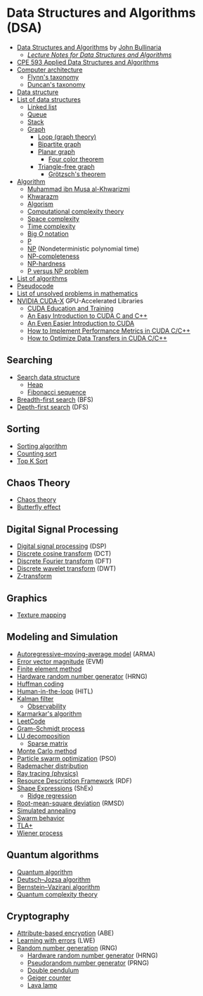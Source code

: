 # Data Structures and Algorithms (DSA)
* [Data Structures and Algorithms](https://www.cs.bham.ac.uk/~jxb/dsa.html) by [John Bullinaria](https://www.cs.bham.ac.uk//~jxb/)
  * [*Lecture Notes for Data Structures and Algorithms*](https://www.cs.bham.ac.uk/~jxb/DSA/dsa.pdf)
* [CPE 593 Applied Data Structures and Algorithms](https://github.com/StevensDeptECE/CPE593/)
* [Computer architecture](https://en.wikipedia.org/wiki/Computer_architecture)
  * [Flynn's taxonomy](https://en.wikipedia.org/wiki/Flynn%27s_taxonomy)
  * [Duncan's taxonomy](https://en.wikipedia.org/wiki/Duncan%27s_taxonomy)
* [Data structure](https://en.wikipedia.org/wiki/Data_structure)
* [List of data structures](https://en.wikipedia.org/wiki/List_of_data_structures)
  * [Linked list](https://en.wikipedia.org/wiki/Linked_list)
  * [Queue](https://en.wikipedia.org/wiki/Queue_(abstract_data_type))
  * [Stack](https://en.wikipedia.org/wiki/Stack_(abstract_data_type))
  * [Graph](https://en.wikipedia.org/wiki/Graph_(abstract_data_type))
    * [Loop (graph theory)](https://en.wikipedia.org/wiki/Loop_(graph_theory))
    * [Bipartite graph](https://en.wikipedia.org/wiki/Bipartite_graph)
    * [Planar graph](https://en.wikipedia.org/wiki/Planar_graph)
      * [Four color theorem](https://en.wikipedia.org/wiki/Four_color_theorem)
    * [Triangle-free graph](https://en.wikipedia.org/wiki/Triangle-free_graph)
      * [Grötzsch's theorem](https://en.wikipedia.org/wiki/Gr%C3%B6tzsch%27s_theorem)
* [Algorithm](https://en.wikipedia.org/wiki/Algorithm)
  * [Muhammad ibn Musa al-Khwarizmi](https://en.wikipedia.org/wiki/Muhammad_ibn_Musa_al-Khwarizmi)
  * [Khwarazm](https://en.wikipedia.org/wiki/Khwarazm)
  * [Algorism](https://en.wikipedia.org/wiki/Algorism)
  * [Computational complexity theory](https://en.wikipedia.org/wiki/Computational_complexity_theory)
  * [Space complexity](https://en.wikipedia.org/wiki/Space_complexity)
  * [Time complexity](https://en.wikipedia.org/wiki/Time_complexity)
  * [Big *O* notation](https://en.wikipedia.org/wiki/Big_O_notation)
  * [P](https://en.wikipedia.org/wiki/P_(complexity))
  * [NP](https://en.wikipedia.org/wiki/NP_(complexity)) (Nondeterministic polynomial time)
  * [NP-completeness](https://en.wikipedia.org/wiki/NP-completeness)
  * [NP-hardness](https://en.wikipedia.org/wiki/NP-hardness)
  * [P versus NP problem](https://en.wikipedia.org/wiki/P_versus_NP_problem)
* [List of algorithms](https://en.wikipedia.org/wiki/List_of_algorithms)
* [Pseudocode](https://en.wikipedia.org/wiki/Pseudocode)
* [List of unsolved problems in mathematics](https://en.wikipedia.org/wiki/List_of_unsolved_problems_in_mathematics)
* [NVIDIA CUDA-X](https://developer.nvidia.com/gpu-accelerated-libraries) GPU-Accelerated Libraries
  * [CUDA Education and Training](https://developer.nvidia.com/cuda-education-training)
  * [An Easy Introduction to CUDA C and C++](https://developer.nvidia.com/blog/easy-introduction-cuda-c-and-c/)
  * [An Even Easier Introduction to CUDA](https://developer.nvidia.com/blog/even-easier-introduction-cuda/)
  * [How to Implement Performance Metrics in CUDA C/C++](https://developer.nvidia.com/blog/how-implement-performance-metrics-cuda-cc/)
  * [How to Optimize Data Transfers in CUDA C/C++](https://developer.nvidia.com/blog/how-optimize-data-transfers-cuda-cc/)
## Searching
* [Search data structure](https://en.wikipedia.org/wiki/Search_data_structure)
  * [Heap](https://en.wikipedia.org/wiki/Heap_(data_structure))
  * [Fibonacci sequence](https://en.wikipedia.org/wiki/Fibonacci_sequence)
* [Breadth-first search](https://en.wikipedia.org/wiki/Breadth-first_search) (BFS)
* [Depth-first search](https://en.wikipedia.org/wiki/Depth-first_search) (DFS)
## Sorting
* [Sorting algorithm](https://en.wikipedia.org/wiki/Sorting_algorithm)
* [Counting sort](https://en.wikipedia.org/wiki/Counting_sort)
* [Top K Sort](https://xilinx.github.io/Vitis_Libraries/graph/2020.1/guide_L1/primitives/sortTopK.html)
## Chaos Theory
* [Chaos theory](https://en.wikipedia.org/wiki/Chaos_theory)
* [Butterfly effect](https://en.wikipedia.org/wiki/Butterfly_effect)
## Digital Signal Processing
* [Digital signal processing](https://en.wikipedia.org/wiki/Digital_signal_processing) (DSP)
* [Discrete cosine transform](https://en.wikipedia.org/wiki/Discrete_cosine_transform) (DCT)
* [Discrete Fourier transform](https://en.wikipedia.org/wiki/Discrete_Fourier_transform) (DFT)
* [Discrete wavelet transform](https://en.wikipedia.org/wiki/Discrete_wavelet_transform) (DWT)
* [Z-transform](https://en.wikipedia.org/wiki/Z-transform)
## Graphics
* [Texture mapping](https://en.wikipedia.org/wiki/Texture_mapping)
## Modeling and Simulation
* [Autoregressive–moving-average model](https://en.wikipedia.org/wiki/Autoregressive%E2%80%93moving-average_model) (ARMA)
* [Error vector magnitude](https://en.wikipedia.org/wiki/Error_vector_magnitude) (EVM)
* [Finite element method](https://en.wikipedia.org/wiki/Finite_element_method)
* [Hardware random number generator](https://en.wikipedia.org/wiki/Hardware_random_number_generator) (HRNG)
* [Huffman coding](https://en.wikipedia.org/wiki/Huffman_coding)
* [Human-in-the-loop](https://en.wikipedia.org/wiki/Human-in-the-loop) (HITL)
* [Kalman filter](https://en.wikipedia.org/wiki/Kalman_filter)
  * [Observability](https://en.wikipedia.org/wiki/Observability)
* [Karmarkar's algorithm](https://en.wikipedia.org/wiki/Karmarkar%27s_algorithm)
* [LeetCode](https://github.com/haoel/leetcode)
* [Gram–Schmidt process](https://en.wikipedia.org/wiki/Gram%E2%80%93Schmidt_process)
* [LU decomposition](https://en.wikipedia.org/wiki/LU_decomposition)
  * [Sparse matrix](https://en.wikipedia.org/wiki/Sparse_matrix)
* [Monte Carlo method](https://en.wikipedia.org/wiki/Monte_Carlo_method)
* [Particle swarm optimization](https://en.wikipedia.org/wiki/Particle_swarm_optimization) (PSO)
* [Rademacher distribution](https://en.wikipedia.org/wiki/Rademacher_distribution)
* [Ray tracing (physics)](https://en.wikipedia.org/wiki/Ray_tracing_(physics))
* [Resource Description Framework](https://en.wikipedia.org/wiki/Resource_Description_Framework) (RDF)
* [Shape Expressions](https://en.wikipedia.org/wiki/ShEx) (ShEx)
  * [Ridge regression](https://en.wikipedia.org/wiki/Ridge_regression)
* [Root-mean-square deviation](https://en.wikipedia.org/wiki/Root-mean-square_deviation) (RMSD)
* [Simulated annealing](https://en.wikipedia.org/wiki/Simulated_annealing)
* [Swarm behavior](https://en.wikipedia.org/wiki/Swarm_behaviour)
* [TLA+](https://en.wikipedia.org/wiki/TLA%2B)
* [Wiener process](https://en.wikipedia.org/wiki/Wiener_process)
## Quantum algorithms
* [Quantum algorithm](https://en.wikipedia.org/wiki/Quantum_algorithm)
* [Deutsch–Jozsa algorithm](https://en.wikipedia.org/wiki/Deutsch%E2%80%93Jozsa_algorithm)
* [Bernstein–Vazirani algorithm](https://en.wikipedia.org/wiki/Bernstein%E2%80%93Vazirani_algorithm)
* [Quantum complexity theory](https://en.wikipedia.org/wiki/Quantum_complexity_theory)
## Cryptography
* [Attribute-based encryption](https://en.wikipedia.org/wiki/Attribute-based_encryption) (ABE)
* [Learning with errors](https://en.wikipedia.org/wiki/Learning_with_errors) (LWE)
* [Random number generation](https://en.wikipedia.org/wiki/Random_number_generation) (RNG)
  * [Hardware random number generator](https://en.wikipedia.org/wiki/Hardware_random_number_generator) (HRNG)
  * [Pseudorandom number generator](https://en.wikipedia.org/wiki/Pseudorandom_number_generator) (PRNG)
  * [Double pendulum](https://en.wikipedia.org/wiki/Double_pendulum)
  * [Geiger counter](https://en.wikipedia.org/wiki/Geiger_counter)
  * [Lava lamp](https://en.wikipedia.org/wiki/Lava_lamp)
